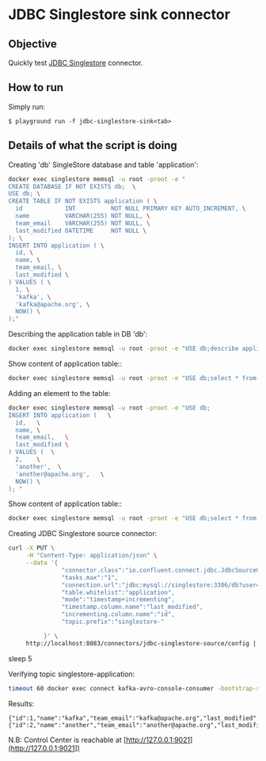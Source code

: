 # JDBC Singlestore sink connector

## Objective

Quickly test [JDBC Singlestore](https://docs.confluent.io/current/connect/kafka-connect-jdbc/source-connector/index.html#kconnect-long-jdbc-source-connector) connector.


## How to run

Simply run:

```
$ playground run -f jdbc-singlestore-sink<tab>
```

## Details of what the script is doing


Creating 'db' SingleStore database and table 'application':

```bash
docker exec singlestore memsql -u root -proot -e "
CREATE DATABASE IF NOT EXISTS db;  \
USE db; \
CREATE TABLE IF NOT EXISTS application ( \
  id            INT          NOT NULL PRIMARY KEY AUTO_INCREMENT, \
  name          VARCHAR(255) NOT NULL, \
  team_email    VARCHAR(255) NOT NULL, \
  last_modified DATETIME     NOT NULL \
); \
INSERT INTO application ( \
  id, \
  name, \
  team_email, \
  last_modified \
) VALUES ( \
  1, \
  'kafka', \
  'kafka@apache.org', \
  NOW() \
);"
```

Describing the application table in DB 'db':

```bash
docker exec singlestore memsql -u root -proot -e "USE db;describe application"
```

Show content of application table::

```bash
docker exec singlestore memsql -u root -proot -e "USE db;select * from application"
```

Adding an element to the table:

```bash
docker exec singlestore memsql -u root -proot -e "USE db;
INSERT INTO application (   \
  id,   \
  name, \
  team_email,   \
  last_modified \
) VALUES (  \
  2,    \
  'another',  \
  'another@apache.org',   \
  NOW() \
); "
```

Show content of application table::

```bash
docker exec singlestore memsql -u root -proot -e "USE db;select * from application"
```

Creating JDBC Singlestore source connector:

```bash
curl -X PUT \
     -H "Content-Type: application/json" \
     --data '{
               "connector.class":"io.confluent.connect.jdbc.JdbcSourceConnector",
               "tasks.max":"1",
               "connection.url":"jdbc:mysql://singlestore:3306/db?user=root&password=root&useSSL=false",
               "table.whitelist":"application",
               "mode":"timestamp+incrementing",
               "timestamp.column.name":"last_modified",
               "incrementing.column.name":"id",
               "topic.prefix":"singlestore-"

          }' \
     http://localhost:8083/connectors/jdbc-singlestore-source/config | jq .
```

sleep 5

Verifying topic singlestore-application:

```bash
timeout 60 docker exec connect kafka-avro-console-consumer -bootstrap-server broker:9092 --property schema.registry.url=http://schema-registry:8081 --topic singlestore-application --from-beginning --max-messages 2
```

Results:

```
{"id":1,"name":"kafka","team_email":"kafka@apache.org","last_modified":1644341162000}
{"id":2,"name":"another","team_email":"another@apache.org","last_modified":1644341163000}
```

N.B: Control Center is reachable at [http://127.0.0.1:9021](http://127.0.0.1:9021])

